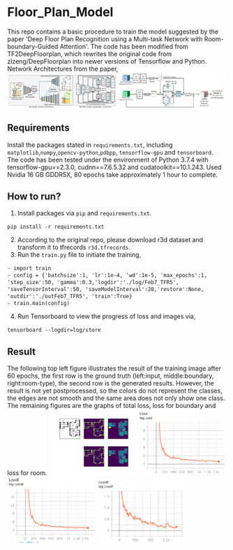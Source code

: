 # Floor_Plan_Model
This repo contains a basic procedure to train the model suggested by the paper 'Deep Floor Plan Recognition using a Multi-task Network with Room-boundary-Guided Attention'. The code has been modified from TF2DeepFloorplan, which rewrites the original code from zlzeng/DeepFloorplan into newer versions of Tensorflow and Python.
<br>
Network Architectures from the paper, <br>
<img src="resources/dfpmodel.png" width="50%"><img src="resources/features.png" width="50%">

## Requirements
Install the packages stated in `requirements.txt`, including `matplotlib`,`numpy`,`opencv-python`,`pdbpp`, `tensorflow-gpu` and `tensorboard`. <br>
The code has been tested under the environment of Python 3.7.4 with tensorflow-gpu==2.3.0, cudnn==7.6.5.32 and cudatoolkit==10.1.243. Used Nvidia 16 GB GDDR5X, 80 epochs take approximately 1 hour to complete.


## How to run?
1. Install packages via `pip` and `requirements.txt`.
```
pip install -r requirements.txt
```
2. According to the original repo, please download r3d dataset and transform it to tfrecords `r3d.tfrecords`.
3. Run the `train.py` file  to initiate the training, 
```
- import train
- config = {'batchsize':1, 'lr':1e-4, 'wd':1e-5, 'max_epochs':1, 'step_size':50, 'gamma':0.3,'logdir':'./log/Feb7_TFR5', 'saveTensorInterval':50, 'saveModelInterval':20,'restore':None, 'outdir':'./outFeb7_TFR5', 'train':True}
- train.main(config)
```
4. Run Tensorboard to view the progress of loss and images via,
```
tensorboard --logdir=log/store
```

## Result
The following top left figure illustrates the result of the training image after 60 epochs, the first row is the ground truth (left:input, middle:boundary, right:room-type), the second row is the generated results. However, the result is not yet postprocessed, so the colors do not represent the classes, the edges are not smooth and the same area does not only show one class. <br>
The remaining figures are the graphs of total loss, loss for boundary and loss for room.
<img src="resources/epoch60.png" width="40%">
<img src="resources/Loss.png" width="40%">
<img src="resources/LossB.png" width="40%">
<img src="resources/LossR.png" width="40%">
